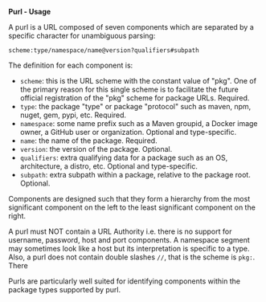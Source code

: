 **Purl - Usage**

A purl is a URL composed of seven components which are separated by a specific character for unambiguous parsing:

```text
scheme:type/namespace/name@version?qualifiers#subpath
```

The definition for each component is:

* `scheme`: this is the URL scheme with the constant value of "pkg". One of the primary reason for this single scheme is to facilitate the future official registration of the "pkg" scheme for package URLs. Required.
* `type`: the package "type" or package "protocol" such as maven, npm, nuget, gem, pypi, etc. Required.
* `namespace`: some name prefix such as a Maven groupid, a Docker image owner, a GitHub user or organization. Optional and type-specific.
* `name`: the name of the package. Required.
* `version`: the version of the package. Optional.
* `qualifiers`: extra qualifying data for a package such as an OS, architecture, a distro, etc. Optional and type-specific.
* `subpath`: extra subpath within a package, relative to the package root. Optional.

Components are designed such that they form a hierarchy from the most significant component on the left to the least significant component on the right.

A purl must NOT contain a URL Authority i.e. there is no support for username, password, host and port components.
A namespace segment may sometimes look like a host but its interpretation is specific to a type.
Also, a purl does not contain double slashes `//`, that is the scheme is `pkg:`.
There

Purls are particularly well suited for identifying components within the package types supported by purl.
